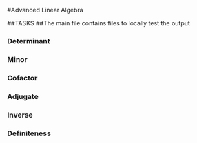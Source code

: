 #Advanced Linear Algebra

##TASKS
##The main file contains files to locally test the output
### Determinant
### Minor
### Cofactor
### Adjugate
### Inverse
### Definiteness
